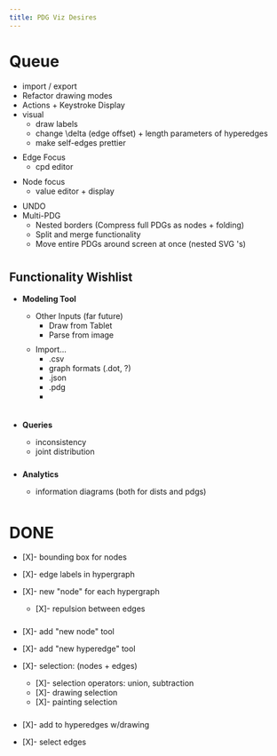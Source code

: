 ```yaml
---
title: PDG Viz Desires
---
```

<style>
	li > ul {
	  padding-bottom: 0.7em;
	}
 </style>

# Queue
  * import / export
  * Refactor drawing modes
  * Actions + Keystroke Display
  * visual
	  * draw labels
	  * change \delta (edge offset) + length parameters of hyperedges
	  * make self-edges prettier
  * Edge Focus
	  * cpd editor
  * Node focus
	  * value editor + display
  * UNDO
  * Multi-PDG
	  * Nested borders (Compress full PDGs as nodes + folding)
	  * Split and merge functionality
	  * Move entire PDGs around screen at once (nested SVG <g>'s)



## Functionality Wishlist

 - **Modeling Tool**
	 - Other Inputs (far future)
		 - Draw from Tablet
		 - Parse from image
	 - Import...
		 - .csv
		 - graph formats (.dot, ?)
		 - .json
		 - .pdg
		 - 

 - **Queries** 
	 - inconsistency
	 - joint distribution  
 
 - **Analytics**
	 - information diagrams (both for dists and pdgs)

	 
	 
# DONE

* [X]- bounding box for nodes
* [X]- edge labels in hypergraph
* [X]- new "node" for each hypergraph
  * [X]- repulsion between edges
* [X]- add "new node" tool
* [X]- add "new hyperedge" tool
* [X]- selection: (nodes + edges)
  * [X]- selection operators: union, subtraction
  * [X]- drawing selection
  * [X]- painting selection

* [X]- add to hyperedges w/drawing
* [X]- select edges
